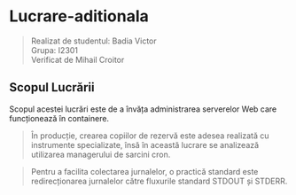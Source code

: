 # Lucrare-aditionala

> Realizat de studentul: Badia Victor \
> Grupa: I2301
> \
> Verificat de Mihail Croitor

## Scopul Lucrării

Scopul acestei lucrări este de a învăța administrarea serverelor Web care funcționează în containere.
> În producție, crearea copiilor de rezervă este adesea realizată cu instrumente specializate, însă în această lucrare se analizează utilizarea managerului de sarcini cron.

> Pentru a facilita colectarea jurnalelor, o practică standard este redirecționarea jurnalelor către fluxurile standard STDOUT și STDERR.
